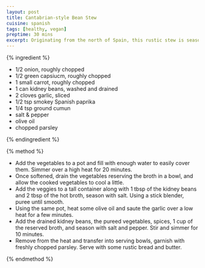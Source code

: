 ```yaml
---
layout: post
title: Cantabrian-style Bean Stew
cuisine: spanish
tags: [healthy, vegan]
preptime: 30 mins
excerpt: Originating from the north of Spain, this rustic stew is seasoned with paprika and cumin.
---
```


{% ingredient %}

- 1/2 onion, roughly chopped
- 1/2 green capsiucm, roughly chopped
- 1 small carrot, roughly chopped
- 1 can kidney beans, washed and drained
- 2 cloves garlic, sliced
- 1/2 tsp smokey Spanish paprika
- 1/4 tsp ground cumun
- salt & pepper
- olive oil
- chopped parsley

{% endingredient %}

{% method %}

- Add the vegetables to a pot and fill with enough water to easily cover them. Simmer over a high heat for 20 minutes.
- Once softened, drain the vegetables reserving the broth in a bowl, and allow the cooked vegetables to cool a little.
- Add the veggies to a tall container along with 1 tbsp of the kidney beans and 2 tbsp of the hot broth, season with salt. Using a stick blender, puree until smooth.
- Using the same pot, heat some olive oil and saute the garlic over a low heat for a few minutes.
- Add the drained kidney beans, the pureed vegetables, spices, 1 cup of the reserved broth, and season with salt and pepper. Stir and simmer for 10 minutes.
- Remove from the heat and transfer into serving bowls, garnish with freshly chopped parsley. Serve with some rustic bread and butter.

{% endmethod %}

